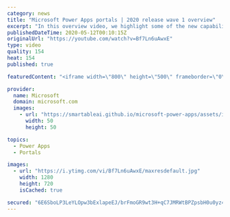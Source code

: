 ```yaml
---
category: news
title: "Microsoft Power Apps portals | 2020 release wave 1 overview"
excerpt: "In this overview video, we highlight some of the new capabilities included in the latest update to Microsoft Power Apps portals.     Here are the capabilities covered:   •    Power BI integration, so you can quickly add Power BI reports, tables, and dashboards to your portals without coding.  •    Themes"
publishedDateTime: 2020-05-12T00:10:15Z
originalUrl: "https://youtube.com/watch?v=Bf7Ln6uAwxE"
type: video
quality: 154
heat: 154
published: true

featuredContent: "<iframe width=\"800\" height=\"500\" frameborder=\"0\" src=\"https://www.youtube.com/embed/Bf7Ln6uAwxE\" allow=\"accelerometer; autoplay; encrypted-media; gyroscope; picture-in-picture\" allowfullscreen></iframe>"

provider:
  name: Microsoft
  domain: microsoft.com
  images:
    - url: "https://smartableai.github.io/microsoft-power-apps/assets/images/organizations/microsoft.com-50x50.jpg"
      width: 50
      height: 50

topics:
  - Power Apps
  - Portals

images:
  - url: "https://i.ytimg.com/vi/Bf7Ln6uAwxE/maxresdefault.jpg"
    width: 1280
    height: 720
    isCached: true

secured: "6E6SboLP3LeYLOpw3bExlapeEJ/brFmoGR9wt3H+qC7JMRWtBPZpsbH0u0yz4IK+B2HiSpZ2or0mcAat06raHWilbC5mho+D0XvjiXe5/pMpmWB6yFzbS/beLIIAM/qlxeUOfqkLXfpqAq8N4R1QoFeuTTWy1GlF2XJxO9JY/rezH4pveW9kHumNMryUp2HSW3+tOU9dJSU6oGoBqi4MNJZHyhgFlAf5SDnBiWaBDP1HxIu5BWzzbkDKfzILmdFBnqA+X77sfwhK2ZdpJ2ZSphxGRlLURhKQrODLeAIqmkegYXhoQ/u4Cv/ToRXz64Vll+56c3wFqHXPwdt9mhcYgNB1WqdCODisF8IjTmPPCbLwNbwQ54dPxHDEeBwd5Oz9UuW9pwBOIJmyvIwO54qmw6x91hy6FXAmayr0Ams9/0cfSRKzlNUT6shanevUIJ/M;rk7O/uWeawe9X+pMInz1Mg=="
---
```


